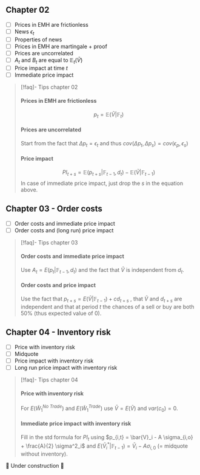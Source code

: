 ## Chapter 02
- [ ] Prices in EMH are frictionless
- [ ] News $\epsilon_t$ 
- [ ] Properties of news
- [ ] Prices in EMH are martingale + proof
- [ ] Prices are uncorrelated
- [ ] $A_t$ and $B_t$ are equal to $\mathbb{E}_t(\tilde{V})$
- [ ] Price impact at time $t$
- [ ] Immediate price impact

> [!faq]- Tips chapter 02
> #### Prices in EMH are frictionless
> $$p_t = \mathbb{E}(\tilde{V}|\mathbb{F}_t)$$
> #### Prices are uncorrelated
> Start from the fact that $\Delta p_t = \epsilon_t$ and thus $cov(\Delta p_t, \Delta p_s) = cov(\epsilon_p, \epsilon_s)$ 
> #### Price impact
> $$PI_{t+s} = \mathbb{E}(p_{t+s}|\mathbb{F}_{t-1}, d_t) - \mathbb{E}(\tilde{V}|\mathbb{F}_{t-1})$$
> In case of immediate price impact, just drop the $s$ in the equation above.
## Chapter 03 - Order costs
- [ ] Order costs and immediate price impact
- [ ] Order costs and (long run) price impact

> [!faq]- Tips chapter 03
> #### Order costs and immediate price impact
> Use $A_t = E(p_t | \mathbb{F}_{t-1}, d_t)$ and the fact that $\tilde{V}$ is independent from $d_t$.
> #### Order costs and price impact
> Use the fact that $p_{t+s} = E(\tilde{V}|\mathbb{F}_{t-1}) + cd_{t+s}$ , that $\tilde{V}$ and $d_{t+s}$ are independent and that at period $t$ the chances of a sell or buy are both 50% (thus expected value of 0).
## Chapter 04 - Inventory risk
- [ ] Price with inventory risk
- [ ] Midquote
- [ ] Price impact with inventory risk
- [ ] Long run price impact with inventory risk

> [!faq]- Tips chapter 04
> #### Price with inventory risk
> For $E(\tilde{W}^{No \: Trade}_1)$ and $E(\tilde{W}^{Trade}_1)$ use $\bar{V} = E(\tilde{V})$ and $var(c_0) = 0$. 
> #### Immediate price impact with inventory risk
> Fill in the std formula for $PI_t$ using $p_{i,t} = \bar{V}_i - A \sigma_{i,o} + \frac{A}{2} \sigma^2_i$ and $E(\bar{V}^*_i | \mathbb{F}_{t-1}) = \bar{V}_i - A \sigma_{i,0}$ (= midquote without inventory).

🚧 Under construction 🚧